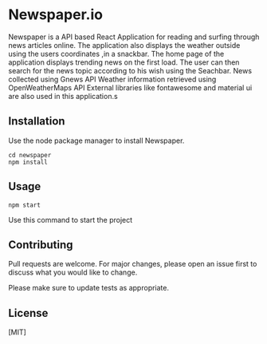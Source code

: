 # Newspaper.io

Newspaper is a API based React Application for reading and surfing through news articles online. 
The application also displays the weather outside using the users coordinates ,in a snackbar.
The home page of the application displays trending news on the first load.
The user can then search for the news topic according to his wish using the Seachbar.
News collected using Gnews API
Weather information retrieved using OpenWeatherMaps API
External libraries like fontawesome and material ui are also used in this application.s 




## Installation

Use the node package manager to install Newspaper.

```
cd newspaper
npm install
```

## Usage

```
npm start
```
Use this command to start the project

## Contributing
Pull requests are welcome. For major changes, please open an issue first to discuss what you would like to change.

Please make sure to update tests as appropriate.

## License
[MIT]
